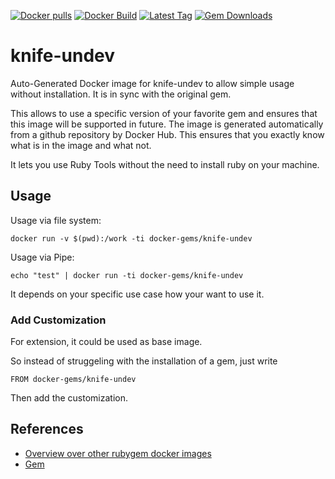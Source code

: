 [![Docker pulls](https://img.shields.io/docker/pulls/rubygem/knife-undev.svg)](https://hub.docker.com/r/rubygem/knife-undev/)
[![Docker Build](https://img.shields.io/docker/automated/rubygem/knife-undev.svg)](https://hub.docker.com/r/rubygem/knife-undev/)
[![Latest Tag](https://img.shields.io/github/tag/docker-rubygem/knife-undev.svg)](https://hub.docker.com/r/rubygem/knife-undev/)
[![Gem Downloads](https://img.shields.io/gem/dt/knife-undev.svg)](https://rubygems.org/gems/knife-undev/)
# knife-undev

Auto-Generated Docker image for knife-undev to allow simple usage without installation.
It is in sync with the original gem.

This allows to use a specific version of your favorite gem and ensures that this image will be supported in future.
The image is generated automatically from a github repository by Docker Hub.
This ensures that you exactly know what is in the image and what not.

It lets you use Ruby Tools without the need to install ruby on your machine.

## Usage

Usage via file system:

`docker run -v $(pwd):/work -ti docker-gems/knife-undev`

Usage via Pipe:

`echo "test" | docker run -ti docker-gems/knife-undev`

It depends on your specific use case how your want to use it.

### Add Customization

For extension, it could be used as base image.

So instead of struggeling with the installation of a gem, just write

`FROM docker-gems/knife-undev`

Then add the customization.

## References

 - [Overview over other rubygem docker images](https://github.com/thinkbot/docker-rubygem)
 - [Gem](https://rubygems.org/gems/knife-undev/)
